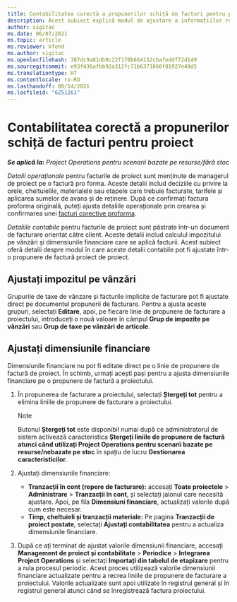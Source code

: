 ```yaml
---
title: Contabilitatea corectă a propunerilor schiță de facturi pentru proiect
description: Acest subiect explică modul de ajustare a informațiilor referitoare la contabilitate pe un proiect de propunere de factură.
author: sigitac
ms.date: 06/07/2021
ms.topic: article
ms.reviewer: kfend
ms.author: sigitac
ms.openlocfilehash: 387dc9a81db9c22f170b664152cbafeddf72d149
ms.sourcegitcommit: e93f436afbb92a312fc71b6371866f01927e49d5
ms.translationtype: HT
ms.contentlocale: ro-RO
ms.lasthandoff: 06/14/2021
ms.locfileid: "6251261"
---
```

# <a name="correct-the-accounting-on-draft-project-invoice-proposals"></a>Contabilitatea corectă a propunerilor schiță de facturi pentru proiect

_**Se aplică la:** Project Operations pentru scenarii bazate pe resurse/fără stoc_

*Detalii operaționale* pentru facturile de proiect sunt menținute de managerul de proiect pe o factură pro forma. Aceste detalii includ deciziile cu privire la orele, cheltuielile, materialele sau etapele care trebuie facturate, tarifele și aplicarea sumelor de avans și de reținere. După ce confirmați factura proforma originală, puteți ajusta detaliile operaționale prin crearea și confirmarea unei [facturi corective proforma](../proforma-invoicing/corrective-invoices.md).

*Detaliile contabile* pentru facturile de proiect sunt păstrate într-un document de facturare orientat către client. Aceste detalii includ calculul impozitului pe vânzări și dimensiunile financiare care se aplică facturii. Acest subiect oferă detalii despre modul în care aceste detalii contabile pot fi ajustate într-o propunere de factură proiect de proiect.

## <a name="adjust-sales-tax"></a>Ajustați impozitul pe vânzări

Grupurile de taxe de vânzare și facturile implicite de facturare pot fi ajustate direct pe documentul propunerii de facturare. Pentru a ajusta aceste grupuri, selectați **Editare**, apoi, pe fiecare linie de propunere de facturare a proiectului, introduceți o nouă valoare în câmpul **Grup de impozite pe vânzări** sau **Grup de taxe pe vânzări de articole**.

## <a name="adjust-financial-dimensions"></a>Ajustați dimensiunile financiare

Dimensiunile financiare nu pot fi editate direct pe o linie de propunere de factură de proiect. În schimb, urmați acești pași pentru a ajusta dimensiunile financiare pe o propunere de factură a proiectului.

1. În propunerea de facturare a proiectului, selectați **Ștergeți tot** pentru a elimina liniile de propunere de facturare a proiectului.

    > [!NOTE]
    > Butonul **Ștergeți tot** este disponibil numai după ce administratorul de sistem activează caracteristica **Ștergeți liniile de propunere de factură atunci când utilizați Project Operations pentru scenarii bazate pe resurse/nebazate pe stoc** în spațiu de lucru **Gestionarea caracteristicilor**.

2. Ajustați dimensiunile financiare:

    - **Tranzacții în cont (repere de facturare):** accesați **Toate proiectele** \> **Administrare** \> **Tranzacții în cont**, și selectați jalonul care necesită ajustare. Apoi, pe fila **Dimensiuni financiare**, actualizați valorile după cum este necesar.
    - **Timp, cheltuieli și tranzacții materiale:** Pe pagina **Tranzacții de proiect postate**, selectați **Ajustați contabilitatea** pentru a actualiza dimensiunile financiare.

3. După ce ați terminat de ajustat valorile dimensiunii financiare, accesați **Management de proiect și contabilitate** \> **Periodice** \> **Integrarea Project Operations** și selectați **Importați din tabelul de etapizare** pentru a rula procesul periodic. Acest proces utilizează valorile dimensiunii financiare actualizate pentru a recrea liniile de propunere de facturare a proiectului. Valorile actualizate sunt apoi utilizate în registrul general și în registrul general atunci când se înregistrează factura proiectului.
